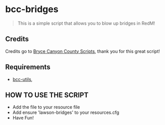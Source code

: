# bcc-bridges

> This is a simple script that allows you to blow up bridges in RedM!

## Credits

Credits go to [Bryce Canyon County Scripts](https://github.com/BryceCanyonCounty), thank you for this great script!

## Requirements

-   [bcc-utils](https://github.com/BryceCanyonCounty/bcc-utils),

## HOW TO USE THE SCRIPT
- Add the file to your resource file
- Add ensure 'lawson-bridges' to your resources.cfg
- Have Fun!
